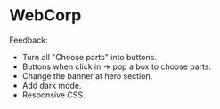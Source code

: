 # WebCorp
Feedback:
- Turn all "Choose parts" into buttons.
- Buttons when click in -> pop a box to choose parts.
- Change the banner at hero section.
- Add dark mode.
- Responsive CSS.